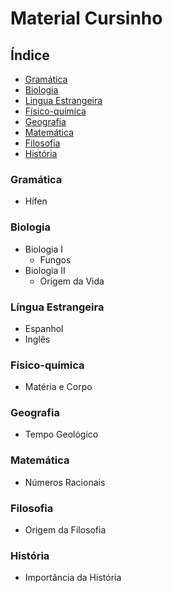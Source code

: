 # Material Cursinho

## Índice

* [Gramática](#gramática)
* [Biologia](#biologia)
* [Lingua Estrangeira](#l%C3%ADngua-estrangeira)
* [Físico-química](#físico-química)
* [Geografia](#geografia)
* [Matemática](#matemática)
* [Filosofia](#filosofia)
* [História](#história)

### Gramática
* Hífen

### Biologia
* Biologia I
  * Fungos
* Biologia II
  * Origem da Vida

### Língua Estrangeira
* Espanhol
* Inglês

### Físico-química
* Matéria e Corpo

### Geografia
* Tempo Geológico

### Matemática
* Números Racionais

### Filosofia
* Origem da Filosofia

### História
* Importância da História
